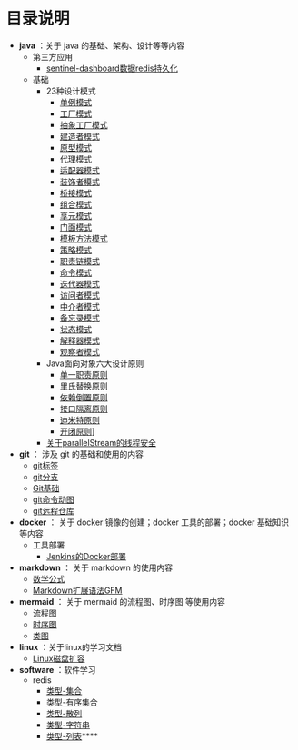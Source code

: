# 目录说明

- **java** ：关于 java 的基础、架构、设计等等内容
  - 第三方应用
    - [sentinel-dashboard数据redis持久化](./java/第三方应用/sentinel-dashboard数据%20redis%20持久化.md)
  - 基础
    - 23种设计模式
      - [单例模式](./java/基础/23种设计模式/创建型-单例模式)
      - [工厂模式](./java/基础/23种设计模式/创建型-工厂方法模式)
      - [抽象工厂模式](./java/基础/23种设计模式/创建型-抽象工厂模式)
      - [建造者模式](./java/基础/23种设计模式/创建型-建造者模式)
      - [原型模式](./java/基础/23种设计模式/创建型-原型模式)
      - [代理模式](./java/基础/23种设计模式/结构型-代理模式)
      - [适配器模式](./java/基础/23种设计模式/结构型-适配器模式)
      - [装饰者模式](./java/基础/23种设计模式/结构型-装饰模式)
      - [桥接模式](./java/基础/23种设计模式/结构型-桥接模式)
      - [组合模式](./java/基础/23种设计模式/结构型-组合模式)
      - [享元模式](./java/基础/23种设计模式/结构型-享元模式)
      - [门面模式](./java/基础/23种设计模式/结构型-门面模式)
      - [模板方法模式](./java/基础/23种设计模式/行为型-模版方法模式)
      - [策略模式](./java/基础/23种设计模式/行为型-策略模式)
      - [职责链模式](./java/基础/23种设计模式/行为型-责任链模式)
      - [命令模式](./java/基础/23种设计模式/行为型-命令模式)
      - [迭代器模式](./java/基础/23种设计模式/行为型-迭代器模式)
      - [访问者模式](./java/基础/23种设计模式/行为型-访问者模式)
      - [中介者模式](./java/基础/23种设计模式/行为型-中介者模式)
      - [备忘录模式](./java/基础/23种设计模式/行为型-备忘录模式)
      - [状态模式](./java/基础/23种设计模式/行为型-状态模式)
      - [解释器模式](./java/基础/23种设计模式/行为型-解释器模式)
      - [观察者模式](./java/基础/23种设计模式/行为型-观察者模式)
    - Java面向对象六大设计原则
      - [单一职责原则](./java/基础/Java面向对象六大设计原则/单一职责原则)
      - [里氏替换原则](./java/基础/Java面向对象六大设计原则/里氏替换原则)
      - [依赖倒置原则](./java/基础/Java面向对象六大设计原则/依赖倒置原则)
      - [接口隔离原则](./java/基础/Java面向对象六大设计原则/接口隔离原则)
      - [迪米特原则](./java/基础/Java面向对象六大设计原则/迪米特原则)
      - [开闭原则](./java/基础/Java面向对象六大设计原则/开闭原则)]
    - [关于parallelStream的线程安全](./java/基础/关于parallelStream的线程安全)
- **git** ： 涉及 git 的基础和使用的内容
  - [git标签](./git/git标签)
  - [git分支](./git/git分支)
  - [Git基础](./git/Git基础)
  - [git命令动图](./git/git命令动图)
  - [git远程仓库](./git/git远程仓库)
- **docker** ： 关于 docker 镜像的创建；docker 工具的部署；docker 基础知识等内容
  - 工具部署
    - [Jenkins的Docker部署](./docker/工具部署/Jenkins的Docker部署)
- **markdown** ： 关于 markdown 的使用内容
  - [数学公式](./markdown/数学公式)
  - [Markdown扩展语法GFM](./markdown/Markdown扩展语法GFM)
- **mermaid** ： 关于 mermaid 的流程图、时序图 等使用内容
  - [流程图](./mermaid/流程图)
  - [时序图](./mermaid/时序图)
  - [类图](./mermaid/类图)
- **linux** ：关于linux的学习文档
  - [Linux磁盘扩容](./linux/Linux磁盘扩容)
- **software** ：软件学习
  - redis
    - [类型-集合](./software/redis/类型-集合)
    - [类型-有序集合](./software/redis/类型-有序集合)
    - [类型-散列](./software/redis/类型-散列)
    - [类型-字符串](./software/redis/类型-字符串)
    - [类型-列表](./software/redis/类型-列表)****
